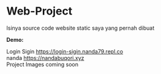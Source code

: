 # Web-Project
Isinya source code website static saya yang pernah dibuat
  
**Demo:**  
  
Login Sigin https://login-sigin.nanda79.repl.co   
nanda https://nandabuqori.xyz  
Project Images coming soon
